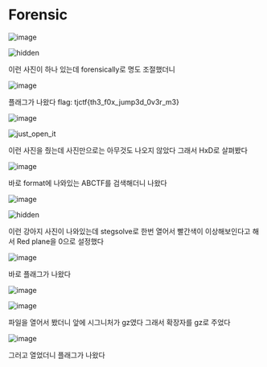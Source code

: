 Forensic
========

![image](https://user-images.githubusercontent.com/109789864/184524297-c2747af7-cc33-40f8-9172-3f86e28b1239.png)

![hidden](https://user-images.githubusercontent.com/109789864/184524316-e73f26ba-c5ff-4cc0-a7f5-a19c54397d06.jpg)

이런 사진이 하나 있는데 forensically로 명도 조절했더니

![image](https://user-images.githubusercontent.com/109789864/184524391-4bc56c1f-e717-4794-84ed-5199a06fff22.png)

플래그가 나왔다
flag: tjctf{th3_f0x_jump3d_0v3r_m3}

![image](https://user-images.githubusercontent.com/109789864/184524405-5aa909f6-b62f-4fb6-adcd-c8747d998a10.png)

![just_open_it](https://user-images.githubusercontent.com/109789864/184524427-0d63df65-4733-4bf6-bb58-8ec8cafc73e1.jpg)

이런 사진을 줬는데 사진만으로는 아무것도 나오지 않았다
그래서 HxD로 살펴봤다

![image](https://user-images.githubusercontent.com/109789864/184524460-e26a6398-3882-43e0-8606-7e97f5e74684.png)

바로 format에 나와있는 ABCTF를 검색해더니 나왔다

![image](https://user-images.githubusercontent.com/109789864/184524471-77b42c40-18a9-4dd3-98ce-d192395c5721.png)

![hidden](https://user-images.githubusercontent.com/109789864/184524498-19de5a49-9154-4e8c-a8b8-bd0bcc240119.png)

이런 강아지 사진이 나와있는데 stegsolve로 한번 열어서 빨간색이 이상해보인다고 해서 Red plane을 0으로 설정했다

![image](https://user-images.githubusercontent.com/109789864/184524528-62b002b9-bc3a-4408-a0f1-edbe49f70381.png)

바로 플래그가 나왔다

![image](https://user-images.githubusercontent.com/109789864/184524543-80a4f45f-ce7b-4aca-8714-fc1337ed5117.png)

![image](https://user-images.githubusercontent.com/109789864/184524574-57a51c6e-d095-459b-a567-d3f58db7b3a7.png)

파일을 열어서 봤더니 앞에 시그니처가 gz였다
그래서 확장자를 gz로 주었다

![image](https://user-images.githubusercontent.com/109789864/184524637-0e853228-0d08-42b4-a275-a90522a333fe.png)

그러고 열었더니 플래그가 나왔다
